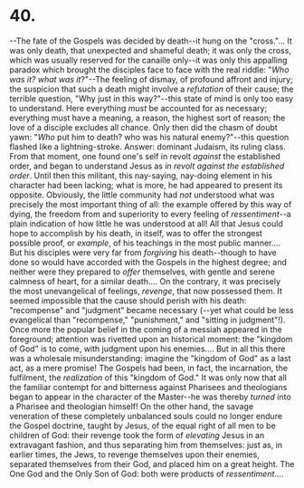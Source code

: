 # 40.

--The fate of the Gospels was decided by death--it hung on the "cross."...
It was only death, that unexpected and shameful death; it was only
the cross, which was usually reserved for the canaille only--it was only
this appalling paradox which brought the disciples face to face with the
real riddle: "_Who was it? what was it_?"--The feeling of dismay, of
profound affront and injury; the suspicion that such a death might
involve a _refutation_ of their cause; the terrible question, "Why just
in this way?"--this state of mind is only too easy to understand. Here
everything _must_ be accounted for as necessary; everything must have a
meaning, a reason, the highest sort of reason; the love of a disciple
excludes all chance. Only then did the chasm of doubt yawn: "_Who_ put
him to death? who was his natural enemy?"--this question flashed like a
lightning-stroke. Answer: dominant Judaism, its ruling class. From that
moment, one found one's self in revolt _against_ the established order,
and began to understand Jesus as _in revolt against the established
order_. Until then this militant, this nay-saying, nay-doing element in
his character had been lacking; what is more, he had appeared to present
its opposite. Obviously, the little community had _not_ understood what
was precisely the most important thing of all: the example offered by
this way of dying, the freedom from and superiority to every feeling of
_ressentiment_--a plain indication of how little he was understood at
all! All that Jesus could hope to accomplish by his death, in itself,
was to offer the strongest possible proof, or _example_, of his
teachings in the most public manner.... But his disciples were very far
from _forgiving_ his death--though to have done so would have accorded
with the Gospels in the highest degree; and neither were they prepared
to _offer_ themselves, with gentle and serene calmness of heart, for a
similar death.... On the contrary, it was precisely the most
unevangelical of feelings, _revenge_, that now possessed them. It seemed
impossible that the cause should perish with his death: "recompense" and
"judgment" became necessary (--yet what could be less evangelical than
"recompense," "punishment," and "sitting in judgment"!). Once more the
popular belief in the coming of a messiah appeared in the foreground;
attention was rivetted upon an historical moment: the "kingdom of God"
is to come, with judgment upon his enemies.... But in all this there was
a wholesale misunderstanding: imagine the "kingdom of God" as a last
act, as a mere promise! The Gospels had been, in fact, the incarnation,
the fulfilment, the _realization_ of this "kingdom of God." It was only
now that all the familiar contempt for and bitterness against Pharisees
and theologians began to appear in the character of the Master--he was
thereby _turned_ into a Pharisee and theologian himself! On the other
hand, the savage veneration of these completely unbalanced souls could
no longer endure the Gospel doctrine, taught by Jesus, of the equal
right of all men to be children of God: their revenge took the form of
_elevating_ Jesus in an extravagant fashion, and thus separating him
from themselves: just as, in earlier times, the Jews, to revenge
themselves upon their enemies, separated themselves from their God, and
placed him on a great height. The One God and the Only Son of God: both
were products of _ressentiment_....


